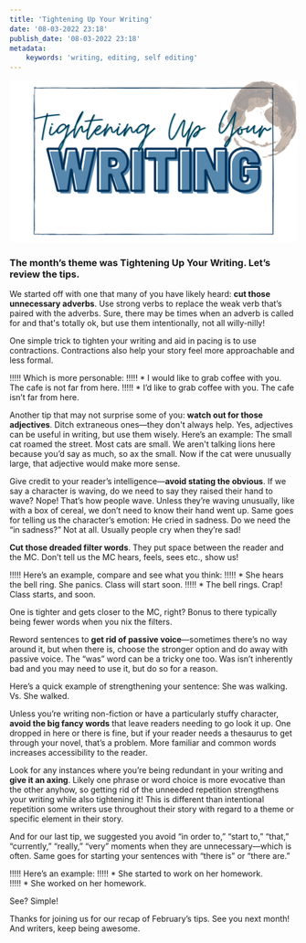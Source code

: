 ```yaml
---
title: 'Tightening Up Your Writing'
date: '08-03-2022 23:18'
publish_date: '08-03-2022 23:18'
metadata:
    keywords: 'writing, editing, self editing'
---
```


!["Tightening Up Your Writing"](TighteningUpYourWriting.png "TighteningUpYourWriting")
### The month’s theme was Tightening Up Your Writing. Let’s review the tips.

We started off with one that many of you have likely heard: **cut those unnecessary adverbs**. Use strong verbs to replace the weak verb that’s paired with the adverbs. Sure, there may be times when an adverb is called for and that's totally ok, but use them intentionally, not all willy-nilly! 

One simple trick to tighten your writing and aid in pacing is to use contractions. Contractions also help your story feel more approachable and less formal. 

!!!!! Which is more personable: 
!!!!! * I would like to grab coffee with you. The cafe is not far from here. 
!!!!! * I’d like to grab coffee with you. The cafe isn’t far from here.  

Another tip that may not surprise some of you: **watch out for those adjectives**. Ditch extraneous ones—they don't always help. Yes, adjectives can be useful in writing, but use them wisely. Here’s an example: The small cat roamed the street. Most cats are small. We aren't talking lions here because you’d say as much, so ax the small. Now if the cat were unusually large, that adjective would make more sense. 

Give credit to your reader’s intelligence—**avoid stating the obvious**. If we say a character is waving, do we need to say they raised their hand to wave? Nope! That’s how people wave. Unless they’re waving unusually, like with a box of cereal, we don’t need to know their hand went up. Same goes for telling us the character’s emotion: He cried in sadness. Do we need the “in sadness?” Not at all. Usually people cry when they’re sad! 

**Cut those dreaded filter words**. They put space between the reader and the MC. Don’t tell us the MC hears, feels, sees etc., show us! 

!!!!! Here’s an example, compare and see what you think: 
!!!!! * She hears the bell ring. She panics. Class will start soon. 
!!!!! * The bell rings. Crap! Class starts, and soon. 

One is tighter and gets closer to the MC, right? Bonus to there typically being fewer words when you nix the filters. 

Reword sentences to **get rid of passive voice**—sometimes there’s no way around it, but when there is, choose the stronger option and do away with passive voice. The “was” word can be a tricky one too. Was isn’t inherently bad and you may need to use it, but do so for a reason. 

Here’s a quick example of strengthening your sentence: She was walking. Vs. She walked.  

Unless you’re writing non-fiction or have a particularly stuffy character, **avoid the big fancy words** that leave readers needing to go look it up. One dropped in here or there is fine, but if your reader needs a thesaurus to get through your novel, that’s a problem. More familiar and common words increases accessibility to the reader. 

Look for any instances where you’re being redundant in your writing and **give it an axing**. Likely one phrase or word choice is more evocative than the other anyhow, so getting rid of the unneeded repetition strengthens your writing while also tightening it! This is different than intentional repetition some writers use throughout their story with regard to a theme or specific element in their story.

And for our last tip, we suggested you avoid “in order to,” “start to,” “that,” “currently,” “really,” “very” moments when they are unnecessary—which is often. Same goes for starting your sentences with “there is” or “there are.” 

!!!!! Here’s an example: 
!!!!! * She started to work on her homework.  
!!!!! * She worked on her homework. 

See? Simple!

Thanks for joining us for our recap of February’s tips. See you next month! And writers, keep being awesome.
